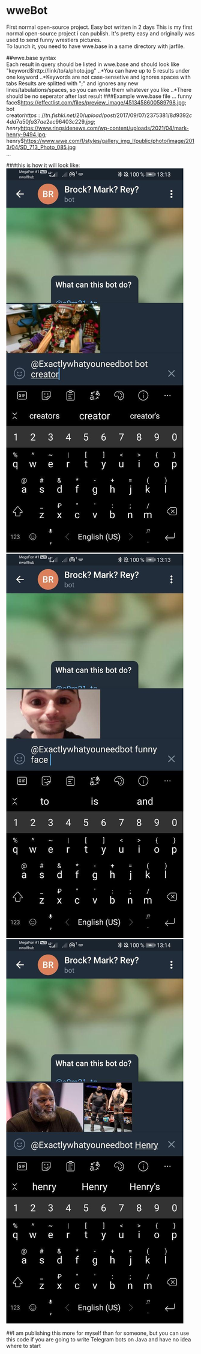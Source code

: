 # wweBot
First normal open-source project. Easy bot written in 2 days
This is my first normal open-source project i can publish. It's pretty easy and originally was used to send funny wrestlers pictures.  
To launch it, you need to have wwe.base in a same directory with jarfile.  
  
##wwe.base syntax  
Each result in query should be listed in wwe.base and should look like "keyword$http://link/to/a/photo.jpg"  
..*You can have up to 5 results under one keyword  
..*Keywords are not case-sensetive and ignores spaces with tabs  
Results are splitted with ";" and ignores any new lines/tabulations/spaces, so you can write them whatever you like  
..*There should be no seperator after last result  
###Example wwe.base file  
...  
funny face$https://effectlist.com/files/preview_image/4513458600589798.jpg;  
bot creator$https://tn.fishki.net/20/upload/post/2017/09/07/2375381/8d9392c4dd7a50fa37ae2ec96403c229.jpg;  
henry$https://www.ringsidenews.com/wp-content/uploads/2021/04/mark-henry-9494.jpg;  
henry$https://www.wwe.com/f/styles/gallery_img_l/public/photo/image/2013/04/SD_713_Photo_085.jpg  
...  
  
###this is how it will look like:  
![alt text](https://github.com/s0m31-hub/wweBot/blob/main/demos/DEMOcreator.jpg "bot creator")  
![alt text](https://github.com/s0m31-hub/wweBot/blob/main/demos/DEMOface.jpg "funny face")  
![alt text](https://github.com/s0m31-hub/wweBot/blob/main/demos/DEMOhenry.jpg "henry")  
  
##I am publishing this more for myself than for someone, but you can use this code if you are going to write Telegram bots   on Java and have no idea where to start
